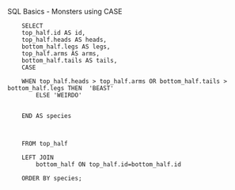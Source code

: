 SQL Basics - Monsters using CASE


        SELECT 
        top_half.id AS id,
        top_half.heads AS heads, 
        bottom_half.legs AS legs, 
        top_half.arms AS arms, 
        bottom_half.tails AS tails,
        CASE 
        
        WHEN top_half.heads > top_half.arms OR bottom_half.tails > bottom_half.legs THEN  'BEAST'
            ELSE 'WEIRDO'
        
        
        END AS species
        
        
        
        FROM top_half
        
        LEFT JOIN 
            bottom_half ON top_half.id=bottom_half.id
            
        ORDER BY species;


